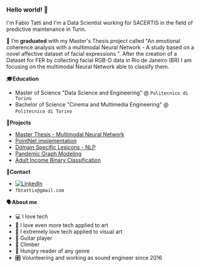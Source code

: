 ### Hello world! 👋

I'm Fabio Tatti and I'm a Data Scientist working for SACERTIS in the field of predictive maintenance in Turin.

🔭 I’m **graduated** with my Master's Thesis project called "An emotional coherence analysis with a multimodal Neural Network - A study based on a novel affective dataset of facial expressions ". After the creation of a Dataset for FER by collecting facial RGB-D data in Rio de Janeiro (BR) I am focusing on the multimodal Neural Network able to classify them.

🎓**Education**
- Master of Science "Data Science and Engineering" @ `Politecnico di Torino`
- Bachelor of Science "Cinema and Multimedia Engineering" @ `Politecnico di Torino`

📌**Projects**
- [Master Thesis - Multimodal Neural Network](https://github.com/wrongTactic/Master-Thesis)
- [PointNet implementation](https://github.com/wrongTactic/Point-Net)
- [Domain Specific Lexicons - NLP](https://github.com/wrongTactic/NLP-DomainSpecificLexicons)
- [Pandemic Graph Modeling](https://github.com/wrongTactic/Network-Dynamics-and-Learning)
- [Adult Income Binary Classification](https://github.com/wrongTactic/MML---Adult-Income-Dataset)

📢**Contact**
- [![LinkedIn](https://img.shields.io/badge/-LinkedIn-blue?style=flat&logo=Linkedin&logoColor=white)](https://www.linkedin.com/in/fabiotatti/)
- `fbtattix@gmail.com`

🗣️**About me**
- 💻 I love tech 
- 🎨 I love even more tech applied to art
- 🤯 I extremely love tech applied to visual art
- 🎸 Guitar player
- 🧗 Climber
- 📖 Hungry reader of any genre
- 🎛️ Volunteering and working as sound engineer since 2016

<!--
**wrongTactic/wrongTactic** is a ✨ _special_ ✨ repository because its `README.md` (this file) appears on your GitHub profile.



- 🌱 I’m currently learning ...
- 👯 I’m looking to collaborate on ...
- 🤔 I’m looking for help with ...
- 💬 Ask me about ...
- 📫 How to reach me: ...
- 😄 Pronouns: ...
- ⚡ Fun fact: ...
-->
